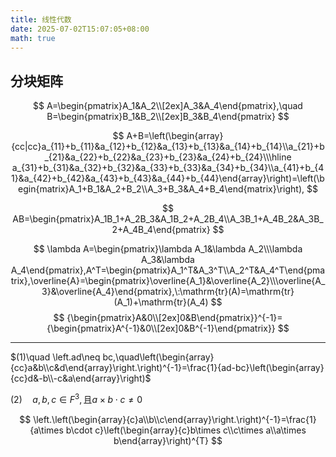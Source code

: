 ```yaml
---
title: 线性代数
date: 2025-07-02T15:07:05+08:00
math: true
---
```


## 分块矩阵  

$$
 A=\begin{pmatrix}A_1&A_2\\[2ex]A_3&A_4\end{pmatrix},\quad B=\begin{pmatrix}B_1&B_2\\[2ex]B_3&B_4\end{pmatrix}
$$

$$
 A+B=\left(\begin{array}{cc|cc}a_{11}+b_{11}&a_{12}+b_{12}&a_{13}+b_{13}&a_{14}+b_{14}\\a_{21}+b_{21}&a_{22}+b_{22}&a_{23}+b_{23}&a_{24}+b_{24}\\\hline a_{31}+b_{31}&a_{32}+b_{32}&a_{33}+b_{33}&a_{34}+b_{34}\\a_{41}+b_{41}&a_{42}+b_{42}&a_{43}+b_{43}&a_{44}+b_{44}\end{array}\right)=\left(\begin{matrix}A_1+B_1&A_2+B_2\\A_3+B_3&A_4+B_4\end{matrix}\right),
$$  

$$
 AB=\begin{pmatrix}A_1B_1+A_2B_3&A_1B_2+A_2B_4\\A_3B_1+A_4B_2&A_3B_2+A_4B_4\end{pmatrix}
$$

$$
 \lambda A=\begin{pmatrix}\lambda A_1&\lambda A_2\\\lambda A_3&\lambda A_4\end{pmatrix},A^T=\begin{pmatrix}A_1^T&A_3^T\\A_2^T&A_4^T\end{pmatrix},\overline{A}=\begin{pmatrix}\overline{A_1}&\overline{A_2}\\\overline{A_3}&\overline{A_4}\end{pmatrix},\:\mathrm{tr}(A)=\mathrm{tr}(A_1)+\mathrm{tr}(A_4)
$$
$$
{\begin{pmatrix}A&0\\[2ex]0&B\end{pmatrix}}^{-1}={\begin{pmatrix}A^{-1}&0\\[2ex]0&B^{-1}\end{pmatrix}}
$$

---  

$(1)\quad \left.ad\neq bc,\quad\left(\begin{array}{cc}a&b\\c&d\end{array}\right.\right)^{-1}=\frac{1}{ad-bc}\left(\begin{array}{cc}d&-b\\-c&a\end{array}\right)$

$(2)\quad a,b,c\in F^3,\text{且}a\times b\cdot c\neq0$

$$
 \left.\left(\begin{array}{c}a\\b\\c\end{array}\right.\right)^{-1}=\frac{1}{a\times b\cdot c}\left(\begin{array}{c}b\times c\\c\times a\\a\times b\end{array}\right)^{T}
$$
